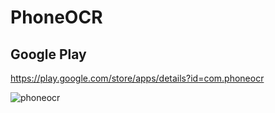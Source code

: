 # PhoneOCR

## Google Play
https://play.google.com/store/apps/details?id=com.phoneocr

![phoneocr](https://github.com/Lozovskij/phone_ocr/assets/56762093/08e95870-47dc-4bbf-bc1a-db9e0ff95469)
